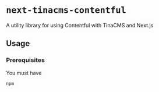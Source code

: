 # `next-tinacms-contentful`

A utility library for using Contentful with TinaCMS and Next.js


## Usage

### Prerequisites

You must have

```
npm 
```
